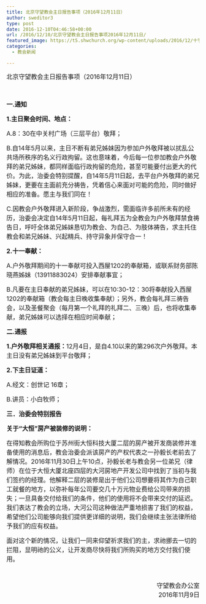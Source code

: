 ```yaml
---
title: 北京守望教会主日报告事项（2016年12月11日）
author: sweditor3
type: post
date: 2016-12-10T04:46:58+00:00
url: /2016/12/10/北京守望教会主日报告事项2016年12月11日/
featured_image: https://t5.shwchurch.org/wp-content/uploads/2016/12/十字架2.jpg
categories:
  - 教会新闻

---
```

<span style="font-size: 12pt;">北京守望教会主日报告事项（2016年12月11日）</span>
  
<span style="font-size: 12pt;"> </span><!--more-->


  
**<span style="font-size: 12pt;">一.通知</span>**

**<span style="font-size: 12pt;">1.主日聚会时间、地点：</span>**

<span style="font-size: 12pt;">A.8：30在中关村广场（三层平台）敬拜；</span>

<span style="font-size: 12pt;">B.自14年5月以来，主日不断有弟兄姊妹因为参加户外敬拜被以扰乱公共场所秩序的名义行政拘留。这也意味着，今后每一位参加教会户外敬拜的弟兄姊妹，都同样面临行政拘留的危险，甚至可能要付出更大的代价。为此，治委会特别提醒，自14年5月11日起，去平台户外敬拜的弟兄姊妹，更要在主面前充分祷告，凭着信心来面对可能的危险，同时做好相应的准备。愿主与我们同在！</span>

<span style="font-size: 12pt;">C.因教会户外敬拜进入新阶段，争战激烈，需面临许多前所未有的经历，治委会决定自14年5月11日起，每礼拜五为全教会为户外敬拜禁食祷告日，呼吁全体弟兄姊妹恳切为教会、为自己、为肢体祷告，求主托住教会和弟兄姊妹、兴起精兵、持守异象并保守合一！</span>

**<span style="font-size: 12pt;">2.十一奉献：</span>**

<span style="font-size: 12pt;">A.户外敬拜期间的十一奉献可投入西屋1202的奉献箱，或联系财务部陈晓燕姊妹（13911883024）安排奉献事宜；</span>

<span style="font-size: 12pt;">B.凡要在主日奉献的弟兄姊妹，可以在10:30-12：30将奉献投入西屋1202的奉献箱（教会每主日晚收集奉献）；另外，教会每礼拜三祷告会，以及圣餐聚会（每月第一个礼拜的礼拜二、三晚）后，也将收集奉献，弟兄姊妹可以选择在相应时间奉献；</span>

**<span style="font-size: 12pt;">二.通报</span>**

<span style="font-size: 12pt;"><strong>1.户外敬拜相关通报：</strong>12月4日，是自4.10以来的第296次户外敬拜。本主日没有弟兄姊妹到平台敬拜；</span>

**<span style="font-size: 12pt;">2.下主日证道：</span>**

<span style="font-size: 12pt;">A.经文：创世记 16章；</span>

<span style="font-size: 12pt;">B.讲员：小白牧师；</span>

**<span style="font-size: 12pt;">三．治委会特别报告</span>**

**<span style="font-size: 12pt;">关于“大恒”房产被装修的说明：</span>**

<span style="font-size: 12pt;">在得知教会所购位于苏州街大恒科技大厦二层的房产被开发商装修并准备使用的消息后，教会治委会派该房产的产权代表之一孙毅长老前去了解情况。2016年11月30日上午10点，孙毅长老与教会另一位弟兄（律师）在位于大恒大厦北座四层的大河房地产开发公司中找到了当初与我们签约的经理。他解释二层的装修是出于他们公司想要将其作为自己职工就餐的地方，以弥补每年公司要交几十万元物业费给公司带来的损失；一旦具备交付给我们的条件，他们的使用将不会带来交付的延迟。我们表达了教会的立场，大河公司这种做法严重地损害了我们的权益，希望他们公司能够向我们提供更详细的说明，我们会继续主张法律所给予我们的应有权益。</span>

<span style="font-size: 12pt;">面对这个新的情况，让我们一同来仰望祈求我们的主，求祂挪去一切的拦阻，显明祂的公义，让开发商尽快将我们所购买的地方交付我们使用。</span>

&nbsp;

<p style="text-align: right;">
  <span style="font-size: 12pt;">守望教会办公室</span><br /> <span style="font-size: 12pt;">2016年11月9日</span>
</p>